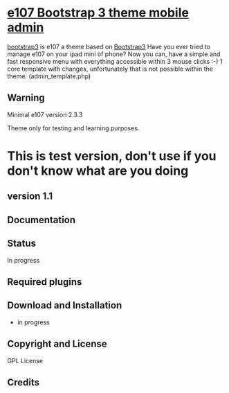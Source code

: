 
# [e107 Bootstrap 3 theme mobile admin](https://www.e107.nl/)

[bootstrap3](https://www.e107.nl/) is e107 a theme based on [Bootstrap3](https://getbootstrap.com/) Have you ever tried to manage e107 on your ipad mini of phone? Now you can, have a simple and fast responsive menu with everything accessible within 3 mouse clicks :-) 1 core template with changes, unfortunately that is not possible within the theme. (admin_template.php)

## Warning

Minimal e107 version 2.3.3

Theme only for testing and learning purposes. 

# This is test version, don't use if you don't know what are you doing

## version 1.1


## Documentation



## Status

In progress

## Required plugins
 

## Download and Installation

- in progress  

## Copyright and License

GPL License

## Credits

 